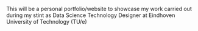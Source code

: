 This will be a personal portfolio/website to showcase my work carried out during my stint as Data Science Technology Designer at Eindhoven University of Technology (TU/e)
